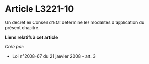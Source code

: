 # Article L3221-10

Un décret en Conseil d'Etat détermine les modalités d'application du présent chapitre.

**Liens relatifs à cet article**

_Créé par_:

  - Loi n°2008-67 du 21 janvier 2008 - art. 3
